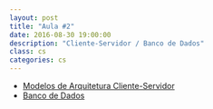 ```yaml
---
layout: post
title: "Aula #2"
date: 2016-08-30 19:00:00
description: "Cliente-Servidor / Banco de Dados"
class: cs
categories: cs
---
```


- [Modelos de Arquitetura Cliente-Servidor](http://www.slideshare.net/jrmessias/arquitetura-clienteservidor-modelos)
- [Banco de Dados](http://www.slideshare.net/jrmessias/arquitetura-clienteservidor-banco-de-dados)
